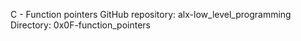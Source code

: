 C - Function pointers
GitHub repository: alx-low_level_programming
Directory: 0x0F-function_pointers
